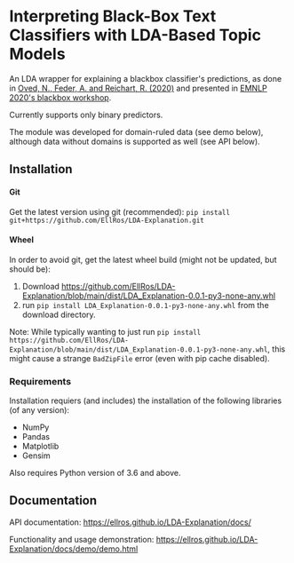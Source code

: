 # Interpreting Black-Box Text Classifiers with LDA-Based Topic Models

An LDA wrapper for explaining a blackbox classifier's predictions, as done in [Oved, N., Feder, A. and Reichart, R. (2020)](https://www.mitpressjournals.org/doi/abs/10.1162/coli_a_00383) and presented in [EMNLP 2020's blackbox workshop](https://blackboxnlp.github.io/).

Currently supports only binary predictors.

The module was developed for domain-ruled data (see demo below), although data without domains is supported as well (see API below).


## Installation
#### Git
Get the latest version using git (recommended):
`pip install git+https://github.com/EllRos/LDA-Explanation.git`

#### Wheel
In order to avoid git, get the latest wheel build (might not be updated, but should be):
1. Download https://github.com/EllRos/LDA-Explanation/blob/main/dist/LDA_Explanation-0.0.1-py3-none-any.whl
2. run `pip install LDA_Explanation-0.0.1-py3-none-any.whl` from the download directory.

Note: While typically wanting to just run `pip install https://github.com/EllRos/LDA-Explanation/blob/main/dist/LDA_Explanation-0.0.1-py3-none-any.whl`,
this might cause a strange `BadZipFile` error (even with pip cache disabled).

### Requirements
Installation requiers (and includes) the installation of the following libraries (of any version):
* NumPy
* Pandas
* Matplotlib
* Gensim

Also requires Python version of 3.6 and above.

## Documentation
API documentation: https://ellros.github.io/LDA-Explanation/docs/

Functionality and usage demonstration: https://ellros.github.io/LDA-Explanation/docs/demo/demo.html

